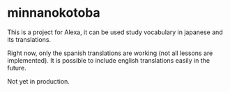 # minnanokotoba
This is a project for Alexa, it can be used study vocabulary in japanese and its translations.

Right now, only the spanish translations are working (not all lessons are implemented). It is possible to include english translations easily in the future.

Not yet in production. 